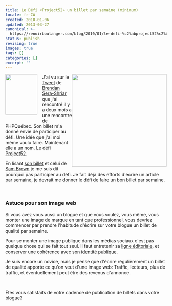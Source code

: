 ```yaml
---
title: Le Défi «Project52» un billet par semaine (minimum)
locale: fr-CA
created: 2010-01-06
updated: 2013-03-27
canonical: >-
  https://renoirboulanger.com/blog/2010/01/le-defi-%c2%abproject52%c2%bb-un-billet-par-semaine-minimum/
status: publish
revising: true
images: true
tags: []
categories: []
excerpt: ''
---
```


<p><img src="http://renoirboulanger.com/wp-content/uploads/2010/01/underwood5small.jpg" alt="" title="Une vieille machine a écrire" width="296" height="288" class="aligncenter size-full wp-image-1699" style="float:right;border:0" /><a href="http://project52.info/"><img src="http://renoirboulanger.com/wp-content/uploads/2010/01/p52_100x126.png" alt="" title="Project52 logo" width="100" height="126" class="aligncenter size-full wp-image-1700" style="float:left;border:0;padding:0px 15px 15px 0px;" /></a>J'ai vu sur le <a href="http://twitter.com/digibomb/status/7424280544">Tweet</a> de <a href="http://twitter.com/digibomb">Brendan Sera-Shriar</a> que j'ai rencontré il y a deux mois a une rencontre de PHPQuébec. Son billet m'a donné envie de participer au défi. Une idée que j'ai moi même voulu faire. Maintenant elle a un nom. Le défi <a href="http://project52.info">Project52</a>.</p>

<p>En lisant <a href="http://dropthedigibomb.com/category/project52/">son billet</a> et celui de <a href="http://sam.brown.tc/">Sam Brown</a> je me suis dit pourquoi pas participer au défi. Je fait déjà des efforts d'écrire un article par semaine, je devrait me donner le défi de faire un bon billet par semaine.</p>
<p>&nbsp;</p>

<h3>Astuce pour son image web</h3>
<p>Si vous avez vous aussi un blogue et que vous voulez, vous même, vous monter une image de marque en tant que professionnel, vous devriez commencer par prendre l'habitude d'écrire sur votre blogue un billet de qualité par semaine.</p>

<p>Pour se monter une image publique dans les médias sociaux c'est pas quelque chose qui se fait tout seul. Il faut entretenir sa <a href="http://renoirboulanger.com/ligne-editoriale/">ligne éditoriale</a>, et conserver une cohérence avec son <a href="http://renoirboulanger.com/about/">identité publique</a>.</p>

<p> Je suis encore un novice, mais je pense que d'écrire régulièrement un billet de qualité apporte ce qu'on veut d'une image web: Traffic, lecteurs, plus de traffic, et éventuellement peut être des revenus d'annonce.</p>
<p>&nbsp;</p>

<p>Êtes vous satisfaits de votre cadence de publication de billets dans votre blogue?</p>
